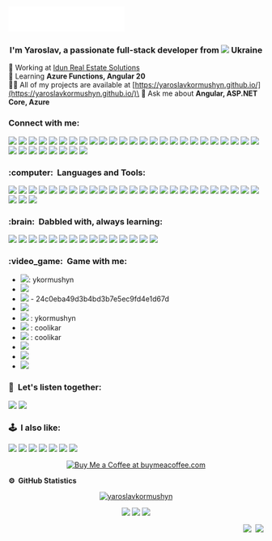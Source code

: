 <img src="images/svg/header_en.svg"></img>

<h3 align="center">I'm Yaroslav, a passionate full-stack developer from <img src="https://github.com/stevenrskelton/flag-icon/blob/master/svg/country-4x3/ua.svg" style="height:20px;" /> Ukraine</h3>

🔭 Working at [Idun Real Estate Solutions](https://idunrealestate.com/)\
🌱 Learning **Azure Functions, Angular 20**\
👨‍💻 All of my projects are available at [https://yaroslavkormushyn.github.io/](https://yaroslavkormushyn.github.io/)\
💬 Ask me about **Angular, ASP.NET Core, Azure**

<h3 align="left">Connect with me:</h3>

[<img src="https://img.shields.io/badge/gmail-%23D14836.svg?&style=for-the-badge&logo=gmail&logoColor=white">](mailto:ykormushyn@gmail.com?subject=Hi%20Yaroslav%20Kormushyn)
[<img src="https://img.shields.io/badge/facebook-%233B5998.svg?&style=for-the-badge&logo=facebook&logoColor=white">](https://www.facebook.com/therealyarko)
[<img src="https://img.shields.io/badge/instagram-%23dc2743.svg?&style=for-the-badge&logo=instagram&logoColor=white">](https://www.instagram.com/therealyarko/)
[<img src="https://img.shields.io/badge/linkedin-%230077B5.svg?&style=for-the-badge&logo=linkedin&logoColor=white">](https://linkedin.com/in/ykormushyn)
[<img src="https://img.shields.io/badge/dev.to-%230A0A0A.svg?&style=for-the-badge&logo=dev.to&logoColor=white">](https://dev.to/yaroslavkormushyn)
[<img src="https://img.shields.io/badge/-Stackoverflow-FE7A16?style=for-the-badge&logo=stack-overflow&logoColor=white">](https://stackoverflow.com/users/13977648)
[<img src="https://img.shields.io/badge/YouTube-%23FF0000.svg?style=for-the-badge&logo=YouTube&logoColor=white">](https://www.youtube.com/channel/UCN0kvXy7zvvYLzp8CpHInFw)
[<img src="https://img.shields.io/badge/XDA--Developers-%23AC6E2F.svg?style=for-the-badge&logo=XDA-Developers&logoColor=white">](https://forum.xda-developers.com/m/coolikar.8426699/)
[<img src="https://img.shields.io/badge/Reddit-%23FF4500.svg?style=for-the-badge&logo=Reddit&logoColor=white">](https://www.reddit.com/user/coolikar)
[<img src="https://img.shields.io/badge/Wikipedia-%23000000.svg?style=for-the-badge&logo=wikipedia&logoColor=white">](https://uk.wikipedia.org/wiki/%D0%9A%D0%BE%D1%80%D0%B8%D1%81%D1%82%D1%83%D0%B2%D0%B0%D1%87:YaroslavKormushyn)
[<img src="https://img.shields.io/badge/Codewars-B1361E?style=for-the-badge&logo=codewars&logoColor=grey">](https://www.codewars.com/users/ykormushyn)
[<img src="https://img.shields.io/badge/Duolingo-%234DC730.svg?style=for-the-badge&logo=Duolingo&logoColor=white">](https://www.duolingo.com/profile/ykormushyn)
[<img src="https://img.shields.io/badge/Microsoft_Learn-258ffa?style=for-the-badge&logo=microsoft&logoColor=white">](https://learn.microsoft.com/uk-ua/users/ykormushyn/)
[<img src="https://img.shields.io/badge/Liberapay-F6C915?style=for-the-badge&logo=liberapay&logoColor=black">](https://liberapay.com/ykormushyn/)
[<img src="https://img.shields.io/badge/Discord-%235865F2.svg?style=for-the-badge&logo=discord&logoColor=white">](https://discord.com/users/yaroslavkormushyn)
[<img src="https://img.shields.io/badge/Goodreads-F3F1EA?style=for-the-badge&logo=goodreads&logoColor=372213">]()
[<img src="https://img.shields.io/badge/-MASTODON-%232B90D9?style=for-the-badge&logo=mastodon&logoColor=white">]()
[<img src="https://img.shields.io/badge/ProtonMail-8B89CC?style=for-the-badge&logo=protonmail&logoColor=white">]()
[<img src="https://img.shields.io/badge/Signal-%23039BE5.svg?style=for-the-badge&logo=Signal&logoColor=white">]()
[<img src="https://img.shields.io/badge/Skype-%2300AFF0.svg?style=for-the-badge&logo=Skype&logoColor=white">]()
[<img src="https://img.shields.io/badge/Telegram-2CA5E0?style=for-the-badge&logo=telegram&logoColor=white">]()
[<img src="https://img.shields.io/badge/Twitch-%239146FF.svg?style=for-the-badge&logo=Twitch&logoColor=white">]()
[<img src="https://img.shields.io/badge/Viber-8B66A9?style=for-the-badge&logo=viber&logoColor=white">]()
[<img src="https://img.shields.io/badge/Apple-%23000000.svg?style=for-the-badge&logo=apple&logoColor=white">]()
[<img src="https://img.shields.io/badge/asus-000080.svg?style=for-the-badge&logo=asus&logoColor=white">]()
[<img src="https://img.shields.io/badge/lenovo-E2231A?style=for-the-badge&logo=lenovo&logoColor=white">]()
[<img src="https://img.shields.io/badge/lg-a50034.svg?style=for-the-badge&logo=lg&logoColor=white">]()
[<img src="https://img.shields.io/badge/OnePlus-%23F5010C.svg?style=for-the-badge&logo=oneplus&logoColor=white">]()
[<img src="https://img.shields.io/badge/Nokia-%23124191.svg?style=for-the-badge&logo=nokia&logoColor=white">]()
[<img src="https://img.shields.io/badge/Samsung-%231428A0.svg?style=for-the-badge&logo=samsung&logoColor=white">]()
[<img src="https://img.shields.io/badge/Xiaomi-%23FF6900.svg?style=for-the-badge&logo=xiaomi&logoColor=white">]()
[<img src="https://img.shields.io/badge/github-%23121011.svg?style=for-the-badge&logo=github&logoColor=white">]()
[<img src="https://img.shields.io/badge/UpWork-6FDA44?style=for-the-badge&logo=Upwork&logoColor=white">]()
    
<h3 align="left">:computer: &nbsp;Languages and Tools:</h3>

[<img src="https://img.shields.io/badge/angular-%23DD0031.svg?style=for-the-badge&logo=angular&logoColor=white">](https://angular.dev/)
[<img src="https://img.shields.io/badge/azure-%230072C6.svg?style=for-the-badge&logo=microsoftazure&logoColor=white">](https://azure.microsoft.com/en-in/)
[<img src="https://img.shields.io/badge/bootstrap-%238511FA.svg?style=for-the-badge&logo=bootstrap&logoColor=white">](https://getbootstrap.com)
[<img src="https://img.shields.io/badge/c%23-%23239120.svg?style=for-the-badge&logo=c-sharp&logoColor=white">](https://learn.microsoft.com/en-us/dotnet/csharp/)
[<img src="https://img.shields.io/badge/css3-%231572B6.svg?style=for-the-badge&logo=css3&logoColor=white">](https://w3schoolsua.github.io/css/index.html#gsc.tab=0)
[<img src="https://img.shields.io/badge/docker-%230db7ed.svg?style=for-the-badge&logo=docker&logoColor=white">](https://www.docker.com/)
[<img src="https://img.shields.io/badge/.NET-5C2D91?style=for-the-badge&logo=.net&logoColor=white">](https://dotnet.microsoft.com/)
[<img src="https://img.shields.io/badge/git-%23F05033.svg?style=for-the-badge&logo=git&logoColor=white">](https://git-scm.com/)
[<img src="https://img.shields.io/badge/html5-%23E34F26.svg?style=for-the-badge&logo=html5&logoColor=white">](https://www.w3.org/html/)
[<img src="https://img.shields.io/badge/javascript-%23323330.svg?style=for-the-badge&logo=javascript&logoColor=%23F7DF1E">](https://developer.mozilla.org/en-US/docs/Web/JavaScript)
[<img src="https://img.shields.io/badge/Microsoft%20SQL%20Server-CC2927?style=for-the-badge&logo=microsoft%20sql%20server&logoColor=white">](https://www.microsoft.com/en-us/sql-server)
[<img src="https://img.shields.io/badge/Postman-FF6C37?style=for-the-badge&logo=postman&logoColor=white">](https://postman.com)
[<img src="https://img.shields.io/badge/SASS-hotpink.svg?style=for-the-badge&logo=SASS&logoColor=white">](https://sass-lang.com)
[<img src="https://img.shields.io/badge/typescript-%23007ACC.svg?style=for-the-badge&logo=typescript&logoColor=white">](https://www.typescriptlang.org/)
[<img src="https://img.shields.io/badge/rxjs-%23B7178C.svg?style=for-the-badge&logo=reactivex&logoColor=white">](https://rxjs.dev/)
[<img src="https://img.shields.io/badge/github%20pages-121013?style=for-the-badge&logo=github&logoColor=white">](https://pages.github.com/)
[<img src="https://img.shields.io/badge/Obsidian-%23483699.svg?style=for-the-badge&logo=obsidian&logoColor=white">](https://obsidian.md/)
[<img src="https://img.shields.io/badge/Visual%20Studio%20Code-0078d7.svg?style=for-the-badge&logo=visual-studio-code&logoColor=white">](https://code.visualstudio.com/)
[<img src="https://img.shields.io/badge/Visual%20Studio-5C2D91.svg?style=for-the-badge&logo=visual-studio&logoColor=white">](https://visualstudio.microsoft.com/)
[<img src="https://img.shields.io/badge/-GraphQL-E10098?style=for-the-badge&logo=graphql&logoColor=white">](https://graphql.org/)
[<img src="https://img.shields.io/badge/markdown-%23000000.svg?style=for-the-badge&logo=markdown&logoColor=white">](https://uk.wikipedia.org/wiki/Markdown)
[<img src="https://img.shields.io/badge/Windows-0078D6?style=for-the-badge&logo=windows&logoColor=white">](https://www.microsoft.com/en-us/windows)
[<img src="https://img.shields.io/badge/Windows%2011-%230079d5.svg?style=for-the-badge&logo=Windows%2011&logoColor=white">](https://www.microsoft.com/uk-ua/software-download/windows11)
[<img src="https://img.shields.io/badge/ESLint-4B3263?style=for-the-badge&logo=eslint&logoColor=white">](https://eslint.org/)
[<img src="https://img.shields.io/badge/homebridge-%23491F59.svg?style=for-the-badge&logo=homebridge&logoColor=white">](https://homebridge.io/)
[<img src="https://img.shields.io/badge/jira-%230A0FFF.svg?style=for-the-badge&logo=jira&logoColor=white">](https://www.atlassian.com/software/jira)
[<img src="https://img.shields.io/badge/plex-%23E5A00D.svg?style=for-the-badge&logo=plex&logoColor=white">](https://www.plex.tv/)
[<img src="https://img.shields.io/badge/-Swagger-%23Clojure?style=for-the-badge&logo=swagger&logoColor=white">](https://swagger.io/)

<h3 align="left">:brain: &nbsp;Dabbled with, always learning:</h3>

[<img src="https://img.shields.io/badge/-cypress-%23E5E5E5?style=for-the-badge&logo=cypress&logoColor=058a5e">](https://www.cypress.io/)
[<img src="https://img.shields.io/badge/Firebase-039BE5?style=for-the-badge&logo=Firebase&logoColor=ffca28">](https://firebase.google.com/)
[<img src="https://img.shields.io/badge/invision-FF3366?style=for-the-badge&logo=invision&logoColor=white">](https://www.invisionapp.com/)
[<img src="https://img.shields.io/badge/jasmine-%238A4182.svg?style=for-the-badge&logo=jasmine&logoColor=white">](https://jasmine.github.io/)
[<img src="https://img.shields.io/badge/jenkins-%232C5263.svg?style=for-the-badge&logo=jenkins&logoColor=white">](https://www.jenkins.io)
[<img src="https://img.shields.io/badge/kubernetes-%23326ce5.svg?style=for-the-badge&logo=kubernetes&logoColor=white">](https://kubernetes.io)
[<img src="https://img.shields.io/badge/Linux-FCC624?style=for-the-badge&logo=linux&logoColor=black">](https://www.linux.org/)
[<img src="https://img.shields.io/badge/postgres-%23316192.svg?style=for-the-badge&logo=postgresql&logoColor=white">](https://www.postgresql.org)
[<img src="https://img.shields.io/badge/webpack-%238DD6F9.svg?style=for-the-badge&logo=webpack&logoColor=black">](https://webpack.js.org)
[<img src="https://img.shields.io/badge/Anaconda-%2344A833.svg?style=for-the-badge&logo=anaconda&logoColor=white">](https://www.anaconda.com/)
[<img src="https://img.shields.io/badge/JWT-black?style=for-the-badge&logo=JSON%20web%20tokens">](https://jwt.io/)
[<img src="https://img.shields.io/badge/NPM-%23CB3837.svg?style=for-the-badge&logo=npm&logoColor=white">](https://www.npmjs.com/)
[<img src="https://img.shields.io/badge/node.js-6DA55F?style=for-the-badge&logo=node.js&logoColor=white">](https://nodejs.org/)
[<img src="https://img.shields.io/badge/c++-%2300599C.svg?style=for-the-badge&logo=c%2B%2B&logoColor=white">](https://cplusplus.com/)
[<img src="https://img.shields.io/badge/python-3670A0?style=for-the-badge&logo=python&logoColor=ffdd54">](https://www.python.org/)

<h3 align="left">:video_game: &nbsp;Game with me:</h3>

- [<img src="https://img.shields.io/badge/battle.net-%2300AEFF.svg?style=for-the-badge&logo=battle.net&logoColor=white">](): ykormushyn
- [<img src="https://img.shields.io/badge/ea-%23000000.svg?style=for-the-badge&logo=ea&logoColor=white">]()
- [<img src="https://img.shields.io/badge/epicgames-%23313131.svg?style=for-the-badge&logo=epicgames&logoColor=white">]() - 24c0eba49d3b4bd3b7e5ec9fd4e1d67d
- [<img src="https://img.shields.io/badge/HumbleBundle-%23494F5C.svg?style=for-the-badge&logo=HumbleBundle&logoColor=white">](https://www.humblebundle.com/membership?refc=C4IjtV)
- [<img src="https://img.shields.io/badge/nVIDIA-%2376B900.svg?style=for-the-badge&logo=nVIDIA&logoColor=white">]() : ykormushyn
- [<img src="https://img.shields.io/badge/PSN-%230070D1.svg?style=for-the-badge&logo=Playstation&logoColor=white">]() : coolikar
- [<img src="https://img.shields.io/badge/SquareEnix-%23ED1C24.svg?style=for-the-badge&logo=SquareEnix&logoColor=white">]() : coolikar
- [<img src="https://img.shields.io/badge/steam-%23000000.svg?style=for-the-badge&logo=steam&logoColor=white">](https://steamcommunity.com/id/coolikar/)
- [<img src="https://img.shields.io/badge/Ubisoft-%23F5F5F5.svg?style=for-the-badge&logo=Ubisoft&logoColor=black">](https://ubisoftconnect.com/en-US/profile/RacoonPoloskun)
- [<img src="https://img.shields.io/badge/Ubisoft-%23F5F5F5.svg?style=for-the-badge&logo=Ubisoft&logoColor=black">](https://ubisoftconnect.com/en-US/profile/RacoonPoloskun)

<h3 align="left">🎵 &nbsp;Let's listen together:</h3>

[<img src="https://img.shields.io/badge/sound%20cloud-FF5500?style=for-the-badge&logo=soundcloud&logoColor=white">](https://soundcloud.com/slavkothehedgehog)
[<img src="https://img.shields.io/badge/YouTube_Music-FF0000?style=for-the-badge&logo=youtube-music&logoColor=white">](https://music.youtube.com/channel/UCN0kvXy7zvvYLzp8CpHInFw)

<h3 align="left">🕹️ &nbsp;I also like:</h3>

[<img src="https://img.shields.io/badge/3DS-D12228?style=for-the-badge&logo=nintendo-3ds&logoColor=white">]()
[<img src="https://img.shields.io/badge/Gamecube-6A5FBB?style=for-the-badge&logo=nintendo-gamecube&logoColor=white">]()
[<img src="https://img.shields.io/badge/Playstation%202-003791?style=for-the-badge&logo=playstation-2&logoColor=white">]()
[<img src="https://img.shields.io/badge/Playstation%203-003791?style=for-the-badge&logo=playstation-3&logoColor=white">]()
[<img src="https://img.shields.io/badge/Playstation%204-003791?style=for-the-badge&logo=playstation-4&logoColor=white">]()
[<img src="https://img.shields.io/badge/Playstation%205-003791?style=for-the-badge&logo=playstation-5&logoColor=white">]()
[<img src="https://img.shields.io/badge/xbox-%23107C10.svg?style=for-the-badge&logo=xbox&logoColor=white">]()

<p align="center">
    <a href="https://www.buymeacoffee.com/ykormushyn">
        <img src="https://cdn.buymeacoffee.com/buttons/v2/default-yellow.png"
             alt="Buy Me a Coffee at buymeacoffee.com"
             data-canonical-src="https://cdn.buymeacoffee.com/buttons/v2/default-yellow.png"
             style="max-width: 100%;">
    </a>
</p>

<b>:gear: &nbsp;GitHub Statistics</b>
<br />
<p align="center"> <a href="https://github.com/ryo-ma/github-profile-trophy"><img
             src="https://github-profile-trophy.vercel.app/?username=yaroslavkormushyn&column=-1&theme=onestar&margin-w=15&margin-h=15"
             alt="yaroslavkormushyn" /></a>
</p>
<p align="center">
    
</p>
<p align="center">
    <img height="137px"
         src="https://github-readme-streak-stats.herokuapp.com/?user=yaroslavkormushyn&hide_border=true&theme=nightowl" />
    <img height="137px"
         src="https://github-readme-stats.vercel.app/api?username=yaroslavkormushyn&hide_title=true&hide_border=true&show_icons=true&include_all_commits=true&count_private=true&line_height=21&theme=nightowl" />
    <img height="137px"
         src="https://github-readme-stats.vercel.app/api/top-langs/?username=yaroslavkormushyn&hide=html&hide_title=true&hide_border=true&layout=compact&langs_count=8&theme=nightowl" />
</p>

<p align="right">
    <img src="https://komarev.com/ghpvc/?username=yaroslavkormushyn&style=plastic&label=Views">
    <img>
    <img src="https://badges.pufler.dev/visits/yaroslavkormushyn/yaroslavkormushyn?color=black&logo=github" />
</p>
